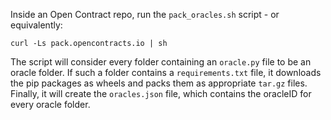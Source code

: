 Inside an Open Contract repo, run the `pack_oracles.sh` script - or equivalently:
```
curl -Ls pack.opencontracts.io | sh
```

The script will consider every folder containing an `oracle.py` file to be an oracle folder.
If such a folder contains a `requirements.txt` file, it downloads the pip packages as wheels and packs them as appropriate `tar.gz` files.
Finally, it will create the `oracles.json` file, which contains the oracleID for every oracle folder.
